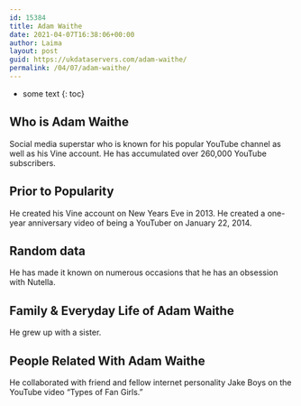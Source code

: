```yaml
---
id: 15384
title: Adam Waithe
date: 2021-04-07T16:38:06+00:00
author: Laima
layout: post
guid: https://ukdataservers.com/adam-waithe/
permalink: /04/07/adam-waithe/
---
```


* some text
{: toc}


## Who is Adam Waithe
                  
                  
                  
Social media superstar who is known for his popular YouTube channel as well as his Vine account. He has accumulated over 260,000 YouTube subscribers.
                  
              
            
              
            
                
                
                
## Prior to Popularity
                  
                  
                  
He created his Vine account on New Years Eve in 2013. He created a one-year anniversary video of being a YouTuber on January 22, 2014.
                  
              
            
              
            
                
                
                
## Random data
                  
                  
                  
He has made it known on numerous occasions that he has an obsession with Nutella.
                  
              
            
              
            
                
                
                
## Family & Everyday Life of Adam Waithe
                  
                  
                  
He grew up with a sister.
                  
              
            
              
            
                
                
                
## People Related With Adam Waithe
                  
                  
                  
He collaborated with friend and fellow internet personality Jake Boys on the YouTube video &#8220;Types of Fan Girls.&#8221;
                  
              
            
              
            
                
              
            
              
              
            
            
              
            
          
          
          